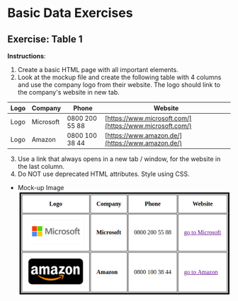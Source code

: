 # Basic Data Exercises

## Exercise: Table 1

**Instructions**:

1.  Create a basic HTML page with all important elements.
2.  Look at the mockup file and create the following table with 4 columns and use the company logo from their website. The logo should link to the company's website in new tab.

| Logo | Company   | Phone          | Website                                                  |
| ---- | --------- | -------------- | -------------------------------------------------------- |
| Logo | Microsoft | 0800 200 55 88 | [https://www.microsoft.com/](https://www.microsoft.com/) |
| Logo | Amazon    | 0800 100 38 44 | [https://www.amazon.de/](https://www.amazon.de/)         |

3.  Use a link that always opens in a new tab / window, for the website in the last column.
4.  Do NOT use deprecated HTML attributes. Style using CSS.

* Mock-up Image
![companies-table](./image/mockup.png)

